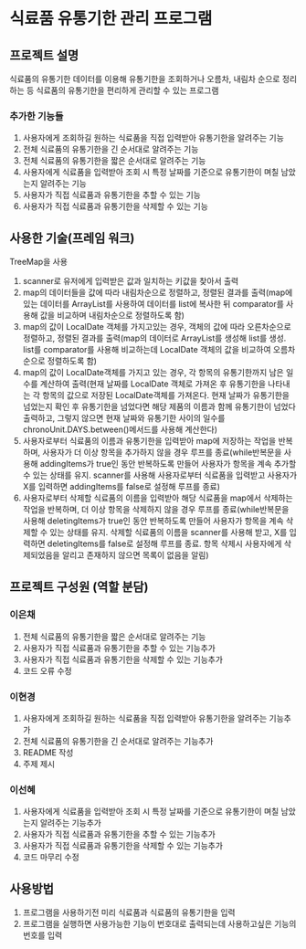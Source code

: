 # 식료품 유통기한 관리 프로그램

## 프로젝트 설명
식료품의 유통기한 데이터를 이용해 유통기한을 조회하거나 오름차, 내림차 순으로 정리하는 등 식료품의 유통기한을 편리하게 관리할 수 있는 프로그램
### 추가한 기능들
1. 사용자에게 조회하길 원하는 식료품을 직접 입력받아 유통기한을 알려주는 기능
2. 전체 식료품의 유통기한을 긴 순서대로 알려주는 기능
3. 전체 식료품의 유통기한을 짧은 순서대로 알려주는 기능
4. 사용자에게 식료품을 입력받아 조회 시 특정 날짜를 기준으로 유통기한이 며칠 남았는지 알려주는 기능
5. 사용자가 직접 식료품과 유통기한을 추할 수 있는 기능
6. 사용자가 직접 식료품과 유통기한을 삭제할 수 있는 기능

## 사용한 기술(프레임 워크)
TreeMap을 사용
1. scanner로 유저에게 입력받은 값과 일치하는 키값을 찾아서 출력
2. map의 데이터들을 값에 따라 내림차순으로 정렬하고, 정렬된 결과를 출력(map에 있는 데이터를 ArrayList를 사용하여 데이터를 list에 복사한 뒤 comparator를 사용해 값을 비교하며 내림차순으로 정렬하도록 함)
3. map의 값이 LocalDate 객체를 가지고있는 경우, 객체의 값에 따라 오른차순으로 정렬하고, 정렬된 결과를 출력(map의 데이터로 ArrayList를 생성해 list를 생성. list를 comparator를 사용해 비교하는데 LocalDate 객체의 값을 비교하여 오름차순으로 정렬하도록 함)
4. map의 값이 LocalDate객체를 가지고 있는 경우, 각 항목의 유통기한까지 남은 일수를 계산하여 출력(현재 날짜를 LocalDate 객체로 가져온 후 유통기한을 나타내는 각 항목의 값으로 저장된 LocalDate객체를 가져온다. 현재 날짜가 유통기한을 넘었는지 확인 후 유통기한을 넘었다면 해당 제품의 이름과 함께 유통기한이 넘었다 출력하고, 그렇지 않으면 현재 날짜와 유통기한 사이의 일수를 chronoUnit.DAYS.between()메서드를 사용해 계산한다)
5. 사용자로부터 식료품의 이름과 유통기한을 입력받아 map에 저장하는 작업을 반복하며, 사용자가 더 이상 항목을 추가하지 않을 경우 루프를 종료(while반복문을 사용해 addingItems가 true인 동안 반복하도록 만들어 사용자가 항목을 계속 추가할 수 있는 상태를 유지. scanner를 사용해 사용자로부터 식료품을 입력받고 사용자가 X를 입력하면 addingItems를 false로 설정해 루프를 종료)
6. 사용자로부터 삭제할 식료품의 이름을 입력받아 해당 식료품을 map에서 삭제하는 작업을 반복하며, 더 이상 항목을 삭제하지 않을 경우 루프를 종료(while반복문을 사용해 deletingItems가 true인 동안 반복하도록 만들어 사용자가 항목을 계속 삭제할 수 있는 상태를 유지. 삭제할 식료품의 이름을 scanner를 사용해 받고, X를 입력하면 deletingItems를 false로 설정해 루프를 종료. 항목 삭제시 사용자에게 삭제되었음을 알리고 존재하지 않으면 목록이 없음을 알림)

## 프로젝트 구성원 (역할 분담)
### 이은채
1. 전체 식료품의 유통기한을 짧은 순서대로 알려주는 기능
2. 사용자가 직접 식료품과 유통기한을 추할 수 있는 기능추가
3. 사용자가 직접 식료품과 유통기한을 삭제할 수 있는 기능추가
4. 코드 오류 수정

### 이현경
1. 사용자에게 조회하길 원하는 식료품을 직접 입력받아 유통기한을 알려주는 기능추가
2. 전체 식료품의 유통기한을 긴 순서대로 알려주는 기능추가
3. README 작성
4. 주제 제시

### 이선혜
1. 사용자에게 식료품을 입력받아 조회 시 특정 날짜를 기준으로 유통기한이 며칠 남았는지 알려주는 기능추가
2. 사용자가 직접 식료품과 유통기한을 추할 수 있는 기능추가
3. 사용자가 직접 식료품과 유통기한을 삭제할 수 있는 기능추가
4. 코드 마무리 수정



## 사용방법
1. 프로그램을 사용하기전 미리 식료품과 식료품의 유통기한을 입력
2. 프로그램을 실행하면 사용가능한 기능이 번호대로 출력되는데 사용하고싶은 기능의 번호를 입력
